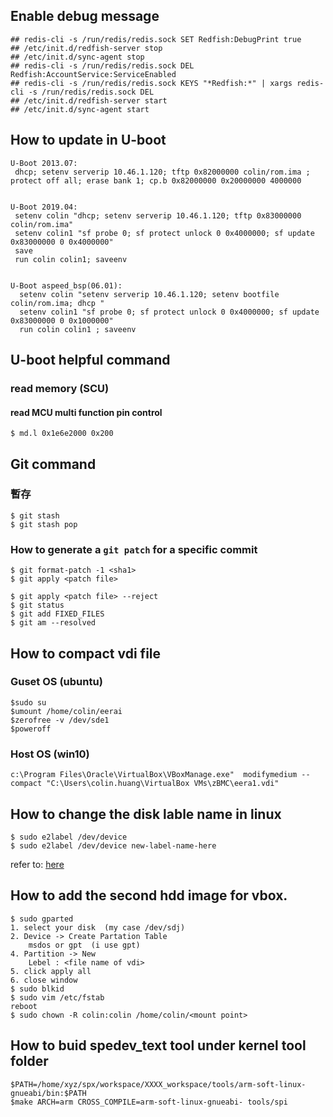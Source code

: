 ## Enable debug message

```
## redis-cli -s /run/redis/redis.sock SET Redfish:DebugPrint true 
## /etc/init.d/redfish-server stop 
## /etc/init.d/sync-agent stop 
## redis-cli -s /run/redis/redis.sock DEL Redfish:AccountService:ServiceEnabled 
## redis-cli -s /run/redis/redis.sock KEYS "*Redfish:*" | xargs redis-cli -s /run/redis/redis.sock DEL 
## /etc/init.d/redfish-server start 
## /etc/init.d/sync-agent start 
```

## How to update in U-boot

```
U-Boot 2013.07:
 dhcp; setenv serverip 10.46.1.120; tftp 0x82000000 colin/rom.ima ; protect off all; erase bank 1; cp.b 0x82000000 0x20000000 4000000


U-Boot 2019.04:
 setenv colin "dhcp; setenv serverip 10.46.1.120; tftp 0x83000000 colin/rom.ima"
 setenv colin1 "sf probe 0; sf protect unlock 0 0x4000000; sf update 0x83000000 0 0x4000000"
 save
 run colin colin1; saveenv


U-Boot aspeed_bsp(06.01):
  setenv colin "setenv serverip 10.46.1.120; setenv bootfile colin/rom.ima; dhcp "
  setenv colin1 "sf probe 0; sf protect unlock 0 0x4000000; sf update 0x83000000 0 0x1000000"
  run colin colin1 ; saveenv
```


## U-boot helpful command
### read memory (SCU)
#### read MCU multi function pin control
```
$ md.l 0x1e6e2000 0x200
```


## Git command 

### 暫存
```
$ git stash
$ git stash pop
```

### How to generate a `git patch` for a specific commit
```
$ git format-patch -1 <sha1>
$ git apply <patch file>
```

```
$ git apply <patch file> --reject
$ git status
$ git add FIXED_FILES
$ git am --resolved
```



## How to compact vdi file

### Guset OS (ubuntu)
```
$sudo su
$umount /home/colin/eerai
$zerofree -v /dev/sde1
$poweroff
```
### Host OS (win10)
```"
c:\Program Files\Oracle\VirtualBox\VBoxManage.exe"  modifymedium --compact "C:\Users\colin.huang\VirtualBox VMs\zBMC\eera1.vdi"
```

## How to change the disk lable name in linux
```
$ sudo e2label /dev/device
$ sudo e2label /dev/device new-label-name-here
```
refer to: [here](https://www.cyberciti.biz/faq/linux-modify-partition-labels-command-to-change-diskname/)


## How to add the second hdd image for vbox.
```
$ sudo gparted
1. select your disk  (my case /dev/sdj)
2. Device -> Create Partation Table
    msdos or gpt  (i use gpt)
4. Partition -> New
    Lebel : <file name of vdi>
5. click apply all
6. close window
$ sudo blkid
$ sudo vim /etc/fstab
reboot
$ sudo chown -R colin:colin /home/colin/<mount point>
```


## How to buid spedev_text tool under kernel tool folder
```
$PATH=/home/xyz/spx/workspace/XXXX_workspace/tools/arm-soft-linux-gnueabi/bin:$PATH
$make ARCH=arm CROSS_COMPILE=arm-soft-linux-gnueabi- tools/spi

```
